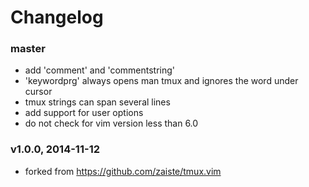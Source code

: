 # Changelog

### master
- add 'comment' and 'commentstring'
- 'keywordprg' always opens man tmux and ignores the word under cursor
- tmux strings can span several lines
- add support for user options
- do not check for vim version less than 6.0

### v1.0.0, 2014-11-12
- forked from https://github.com/zaiste/tmux.vim

